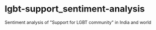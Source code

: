# lgbt-support_sentiment-analysis
Sentiment analysis of "Support for LGBT community" in India and world

